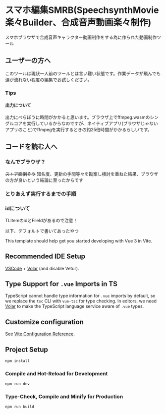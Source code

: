 # スマホ編集SMRB(SpeechsynthMovie楽々Builder、合成音声動画楽々制作)
スマホブラウザで合成音声キャラクター動画制作をする為に作られた動画制作ツール

## ユーザーの方へ
このツールは現状一人前のツールとは言い難い状態です。作業データが飛んでも涙が流れない程度の編集でお試しください。

### Tips
#### 出力について
出力にべらぼうに時間がかかると思います。ブラウザ上でffmpeg.wasmのシングルコアを実行しているからなのですが、ネイティブアプリ(ブラウザじゃないアプリのこと)でffmpegを実行するときの約25倍時間がかかるらしいです。

## コードを読む人へ
### なんでブラウザ？
~~ストア面倒そう~~
知名度、更新の手間等々を勘案し検討を重ねた結果、ブラウザの方が良いという結論に至ったからです

### とりあえず実行するまでの手順

### idについて
TLItemのidとFileIdがあるので注意！

以下、デフォルトで書いてあったやつ

This template should help get you started developing with Vue 3 in Vite.

## Recommended IDE Setup

[VSCode](https://code.visualstudio.com/) + [Volar](https://marketplace.visualstudio.com/items?itemName=Vue.volar) (and disable Vetur).

## Type Support for `.vue` Imports in TS

TypeScript cannot handle type information for `.vue` imports by default, so we replace the `tsc` CLI with `vue-tsc` for type checking. In editors, we need [Volar](https://marketplace.visualstudio.com/items?itemName=Vue.volar) to make the TypeScript language service aware of `.vue` types.

## Customize configuration

See [Vite Configuration Reference](https://vitejs.dev/config/).

## Project Setup

```sh
npm install
```

### Compile and Hot-Reload for Development

```sh
npm run dev
```

### Type-Check, Compile and Minify for Production

```sh
npm run build
```
